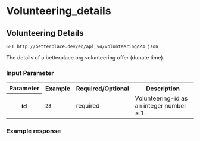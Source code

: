Volunteering_details
===================================

Volunteering Details
-------------------

```nginx
GET http://betterplace.dev/en/api_v4/volunteering/23.json
```

The details of a betterplace.org volunteering offer (donate time).


### Input Parameter

<table>
  <tr>
    <th>Parameter</th>
    <th>Example</th>
    <th>Required/Optional</th>
    <th>Description</th>
  </tr>
  <tr>
    <th>id</th>
    <td><code>23</code></td>
    <td>required</td>
    <td>Volunteering-id as an integer number ≥ 1.</td>
  </tr>
</table>

### Example response

```json

```

